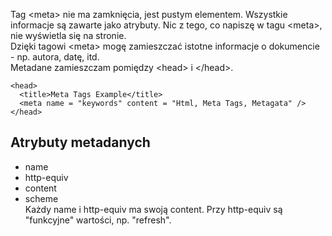 Tag \<meta\> nie ma zamknięcia, jest pustym elementem. Wszystkie informacje są zawarte jako atrybuty. Nic z tego, co napiszę w tagu \<meta\>, nie wyświetla się na stronie.  
Dzięki tagowi \<meta\> mogę zamieszczać istotne informacje o dokumencie - np. autora, datę, itd.  
Metadane zamieszczam pomiędzy \<head\> i \</head\>.  
```
<head>
  <title>Meta Tags Example</title>
  <meta name = "keywords" content = "Html, Meta Tags, Metagata" />
</head>
```

## Atrybuty metadanych  
- name  
- http-equiv  
- content  
- scheme  
Każdy name i http-equiv ma swoją content. Przy http-equiv są "funkcyjne" wartości, np. "refresh".

